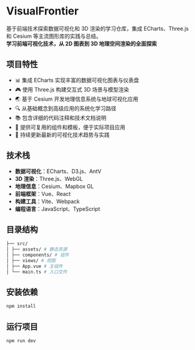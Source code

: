 # VisualFrontier

基于前端技术探索数据可视化和 3D 渲染的学习仓库，集成 ECharts、Three.js 和 Cesium 等主流图形库的实践与总结。<br/>
**学习前端可视化技术，从 2D 图表到 3D 地理空间渲染的全面探索**

## 项目特性

- 📊 集成 ECharts 实现丰富的数据可视化图表与仪表盘
- 🎮 使用 Three.js 构建交互式 3D 场景与模型渲染
- 🌏 基于 Cesium 开发地理信息系统与地球可视化应用
- 🔍 从基础概念到高级应用的系统化学习路径
- 📚 包含详细的代码注释和技术文档说明
- 🧩 提供可复用的组件和模板，便于实际项目应用
- 🚀 持续更新最新的可视化技术趋势与实践

## 技术栈

- **数据可视化**：ECharts、D3.js、AntV
- **3D 渲染**：Three.js、WebGL
- **地理信息**：Cesium、Mapbox GL
- **前端框架**：Vue、React
- **构建工具**：Vite、Webpack
- **编程语言**：JavaScript、TypeScript

## 目录结构

```bash
├── src/
│ ├── assets/ # 静态资源
│ ├── components/ # 组件
│ ├── views/ # 视图
│ ├── App.vue # 主组件
│ └── main.ts # 入口文件
```

## 安装依赖

```bash
npm install
```

## 运行项目

```bash
npm run dev
```

